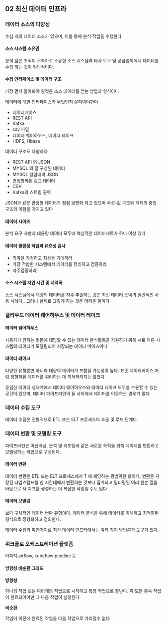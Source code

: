 ## 02 최신 데이터 인프라

### 데이터 소스의 다양성

수십 개의 데이터 소스가 있으며, 이를 통해 분석 작업을 수행한다

#### 소스 시스템 소유권

분석 팀은 조직이 구축하고 소유한 소스 시스템과 타사 도구 및 공급업체에서 데이터를 수집 하는 것이 일반적이다.

#### 수집 인터페이스 및 데이터 구조

가장 먼저 알아봐야 할것은 소스 데이터를 얻는 방법과 형식이다

데이터에 대한 인터페이스가 무엇인지 살펴봐야한다

- 데이터베이스
- REST API
- Kafka
- csv 파일
- 데이터 웨어하우스, 데이터 레이크
- HDFS, Hbase

데이터 구조도 다양하다

- REST API 의 JSON
- MYSQL 의 잘 구성된 데이터
- MYSQL 컬럼내의 JSON
- 반정형화된 로그 데이터
- CSV
- Kafka의 스트림 출력

JSON과 같은 반정형 데이터가 점점 보편화 되고 있으며 속성-값 구조와 객체의 중첩 구조의 이점을 가지고 있다

#### 데이터 사이즈

분석 요구 사항과 대용량 데이터 모두에 핵심적인 데이터세트가 하나 이상 있다

#### 데이터 클렌징 작업과 유효성 검사

- 최악을 가정하고 최상을 기대하라
- 가장 적합한 시스템에서 데이터를 정리하고 검증하라
- 자주검증하라

#### 소스 시스템 지연 시간 및 데역폭

소스 시스템에서 대량의 데이터를 자주 추출하는 것은 최신 데이터 스택의 일반적인 사용 사례다,. 그러나 실제로 그렇게 하는 것은 어려운 일이다

### 클라우드 데이터 웨어하우스 및 데이터 레이크

#### 데이터 웨어하우스

사용자가 원하는 질문에 대답할 수 있는 데이터 분석활동을 지원하기 위해 서로 다른 시스템의 데이터가 모델링되어 저장되는 데이터 베이스이다

#### 데이터 레이크

다양한 유형뿐만 아니라 대량의 데이터가 포함될 가능성이 높다. 표준 데이터베이스 처럼 정형화된 데이터를 쿼리하는 데 최적화되지는 않았다



동일한 데이터 생태계에서 데이터 웨어하우스와 데이터 레이크 모두를 수용할 수 있는 공간이 있으며, 데이터 파이프라인이 둘 사이에서 데이터를 이동하는 경우가 많다

### 데이터 수집 도구

데이터 수집은 전통적으로 ETL 또는 ELT 프로세스의 추출 및 로드 단계다

### 데이터 변환 및 모델링 도구

파이프라인은 머신러닝, 분석 및 리포팅과 같은 새로운 목적을 위해 데이터를 변환하고 모델링하는 작업으로 구성된다.

#### 데이터 변환

데이터 변환은 ETL 또는 ELT 프로세스에서 T 에 해당하는 광범위한 용아다. 변환은 저장된 타임스탬프를 한 시간대에서 변환하는 것보다 집계되고 필터링된 여러 원본 열을 바탕으로 새 지표를 생성하는 더 복잡한 작업일 수도 있다

#### 데이터 모델링

보다 구체적인 데이터 변환 유형이다. 데이터 분석을 위해 데이터를 이해하고 최적화된 형식으로 정형화하고 정의한다.



데이터 수집과 마찬가지로 최신 데이터 인프라에서는 여러 가지 방법론과 도구가 있다.

### 워크플로 오케스트레이션 플랫폼

아파치 airflow, kubeflow pipeline 등

#### 방향성 비순환 그래프

**방향성**

하나의 작업 또는 여러개의 작업으로 시작하고 특정 작업으로 끝난다. 즉 모든 종속 작업이 완료되어야만 그 다음 작업이 실행된다

**비순환**

작업이 이전에 완료된 작업을 다음 작업으로 가리킬수 없다